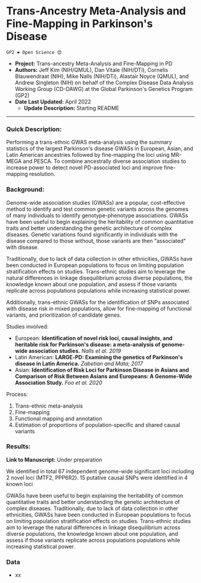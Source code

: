 # Trans-Ancestry Meta-Analysis and Fine-Mapping in Parkinson's Disease 

`GP2 ❤️ Open Science 😍`

 - **Project:** Trans-ancestry Meta-Analysis and Fine-Mapping in PD
 - **Authors:** Jeff Kim (NIH/QMUL), Dan Vitale (NIH/DTi), Cornelis Blauwendraat (NIH), Mike Nalls (NIH/DTi), Alastair Noyce (QMUL), and Andrew Singleton (NIH) on behalf of the Complex Disease Data Analysis Working Group (CD-DAWG) at the Global Parkinson's Genetics Program (GP2)
 - **Date Last Updated:** April 2022 
    - **Update Description:** Starting README

---
### Quick Description: 
Performing a trans-ethnic GWAS meta-analysis using the summary statistics of the largest Parkinson's disease GWASs in European, Asian, and Latin American ancestries followed by fine-mapping the loci using MR-MEGA and PESCA. To combine ancestrally diverse association studies to increase power to detect novel PD-associated loci and improve fine-mapping resolution.

### Background:
Genome-wide association studies (GWASs) are a popular, cost-effective method to identify and test common genetic variants across the genomes of many individuals to identify genotype-phenotype associations. GWASs have been useful to begin explaining the heritability of common quantitative traits and better understanding the genetic architecture of complex diseases. Genetic variations found significantly in individuals with the disease compared to those without, those variants are then "associated" with disease.

Traditionally, due to lack of data collection in other ethnicities, GWASs have been conducted in European populations to focus on limiting population stratification effects on studies. Trans-ethnic studies aim to leverage the natural differences in linkage disequilibrium across diverse populations, the knowledge known about one population, and assess if those variants replicate across populations populations while increasing statistical power. 

Additionally, trans-ethnic GWASs for the identification of SNPs associated with disease risk in mixed populations, allow for fine-mapping of functional variants, and prioritization of candidate genes.
 
Studies involved:
- European: **Identification of novel risk loci, causal insights, and heritable risk for Parkinson's disease: a meta-analysis of genome-wide association studies.** *Nalls et al. 2019*
- Latin American: **LARGE‐PD: Examining the genetics of Parkinson's disease in Latin America.** *Zabetian and Mata; 2017*
- Asian: **Identification of Risk Loci for Parkinson Disease in Asians and Comparison of Risk Between Asians and Europeans: A Genome-Wide Association Study.** *Foo et al. 2020*

Process:
1. Trans-ethnic meta-analysis
2. Fine-mapping 
3. Functional mapping and annotation
4. Estimation of proportions of population-specific and shared causal variants



### Results:
**Link to Manuscript:** Under preparation

We identified in total 67 independent genome-wide significant loci including 2 novel loci (MTF2, PPP6R2). 15 putative causal SNPs were identified in 4 known loci


GWASs have been useful to begin explaining the heritability of common quantitative traits and better understanding the genetic architecture of complex diseases. Traditionally, due to lack of data collection in other ethnicities, GWASs have been conducted in European populations to focus on limiting population stratification effects on studies. Trans-ethnic studies aim to leverage the natural differences in linkage disequilibrium across diverse populations, the knowledge known about one population, and assess if those variants replicate across populations populations while increasing statistical power.


### Data 
- xx
